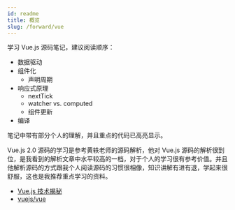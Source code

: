 ```yaml
---
id: readme
title: 概览
slug: /forward/vue
---
```


学习 Vue.js 源码笔记，建议阅读顺序：

- 数据驱动
- 组件化
  - 声明周期
- 响应式原理
  - nextTick
  - watcher vs. computed
  - 组件更新
- 编译

笔记中带有部分个人的理解，并且重点的代码已高亮显示。

Vue.js 2.0 源码的学习是参考黄轶老师的源码解析，他对 Vue.js 源码的解析很到位，是我看到的解析文章中水平较高的一档，对于个人的学习很有参考价值。并且他解析源码的方式跟我个人阅读源码的习惯很相像，知识讲解有进有退，学起来很舒服，这也是我推荐重点学习的资料。

- [Vue.js 技术揭秘](https://ustbhuangyi.github.io/vue-analysis/)
- [vuejs/vue](https://github.com/vuejs/vue)

